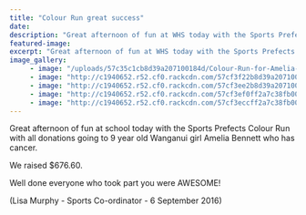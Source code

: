 ```yaml
---
title: "Colour Run great success"
date: 
description: "Great afternoon of fun at WHS today with the Sports Prefects Colour Run with all donations going to 9 year old Wanganui girl Amelia Bennett who has cancer."
featured-image: 
excerpt: "Great afternoon of fun at WHS today with the Sports Prefects Colour Run with all donations going to 9 year old Wanganui girl Amelia Bennett who has cancer."
image_gallery:
	 - image: "/uploads/57c35c1cb8d39a207100184d/Colour-Run-for-Amelia-Bennett.JPG"
	 - image: "http://c1940652.r52.cf0.rackcdn.com/57cf3f22b8d39a2071001b84/mixing-the-colours.jpg"
	 - image: "http://c1940652.r52.cf0.rackcdn.com/57cf3ee2b8d39a2071001b82/sausage-sizzle.jpg"
	 - image: "http://c1940652.r52.cf0.rackcdn.com/57cf3ef0ff2a7c38fb001b8b/buying-food.jpg"
	 - image: "http://c1940652.r52.cf0.rackcdn.com/57cf3eccff2a7c38fb001b89/start-of-run.jpg"
---
```


<p><span>Great afternoon of fun at school today with the Sports Prefects Colour Run with all donations going to 9 year old Wanganui girl Amelia Bennett who has cancer. </span></p>
<p><span>We raised $676.60. </span></p>
<p><span>Well done everyone who took part you were AWESOME!</span></p>
<p><span>(Lisa Murphy - Sports Co-ordinator - 6 September 2016)</span></p>

